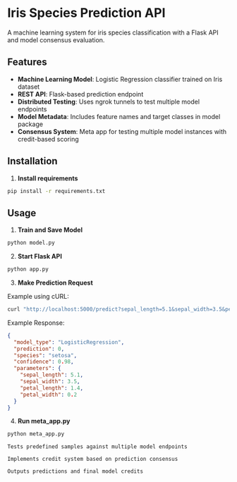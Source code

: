 # Iris Species Prediction API

A machine learning system for iris species classification with a Flask API and model consensus evaluation.

## Features

- **Machine Learning Model**: Logistic Regression classifier trained on Iris dataset
- **REST API**: Flask-based prediction endpoint
- **Distributed Testing**: Uses ngrok tunnels to test multiple model endpoints
- **Model Metadata**: Includes feature names and target classes in model package
- **Consensus System**: Meta app for testing multiple model instances with credit-based scoring

## Installation

1. **Install requirements**
```bash
pip install -r requirements.txt
```

## Usage
1. **Train and Save Model**

```bash
python model.py
```

2. **Start Flask API**
```bash
python app.py
```

3. **Make Prediction Request**

Example using cURL:
```bash
curl "http://localhost:5000/predict?sepal_length=5.1&sepal_width=3.5&petal_length=1.4&petal_width=0.2"
```
Example Response:
```json
{
  "model_type": "LogisticRegression",
  "prediction": 0,
  "species": "setosa",
  "confidence": 0.98,
  "parameters": {
    "sepal_length": 5.1,
    "sepal_width": 3.5,
    "petal_length": 1.4,
    "petal_width": 0.2
  }
}
```

4. **Run meta_app.py**

```bash
python meta_app.py
```
    Tests predefined samples against multiple model endpoints

    Implements credit system based on prediction consensus

    Outputs predictions and final model credits
  

   